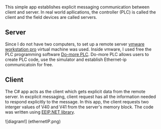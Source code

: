 This simple app establishes explicit messaging communication between client and server. In real world apllications, the controller (PLC) is called the client and the field devices are called servers. 

## Server

Since I do not have two computers, to set up a remote server [vmware workstation pro](https://www.vmware.com/ca/products/workstation-pro/workstation-pro-evaluation.html) virtual machine was used. Inside vmware, I used free the PLC programming software [Do-more PLC](https://www.automationdirect.com/adc/overview/catalog/programmable_controllers/do-more_series_(brx,_h2,_t1h)_plcs_(micro_modular_-a-_stackable)). Do-more PLC allows users to create PLC code, use the simulator and establish Ethernet-ip communicatoin for free. 

## Client

The C# app acts as the client which gets explicit data from the remote server. In excplicit messaging, client request has all the information needed to respond explicitly to the message. In this app, the client requests two interger values of V40 and V41 from the server's memory block. The code was written using 
[EEIP.NET library](https://sourceforge.net/projects/eeip-net/).


![diagram!] (ethernetIP.png)





